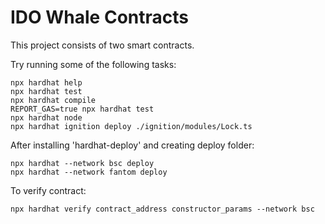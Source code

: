 # IDO Whale Contracts

This project consists of two smart contracts.

Try running some of the following tasks:

```shell
npx hardhat help
npx hardhat test
npx hardhat compile
REPORT_GAS=true npx hardhat test
npx hardhat node
npx hardhat ignition deploy ./ignition/modules/Lock.ts
```

After installing 'hardhat-deploy' and creating deploy folder:
```shell
npx hardhat --network bsc deploy
npx hardhat --network fantom deploy
```

To verify contract:
```shell
npx hardhat verify contract_address constructor_params --network bsc
```